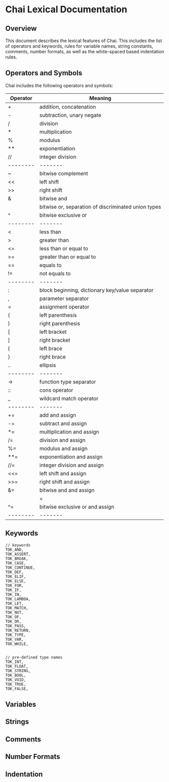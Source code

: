 # Chai Lexical Documentation

## Overview

This document describes the lexical features of Chai.  This includes the list
of operators and keywords, rules for variable names, string constants, comments,
number formats, as well as the white-spaced based indentation rules.

## Operators and Symbols

Chai includes the following operators and symbols:

| Operator    | Meaning |
| -------- | ------- |
| + | addition, concatenation |
| - | subtraction, unary negate |
| / | division |
| * | multiplication |
| % | modulus |
| ** | exponentiation |
| // | integer division |
| -------- | ------- |
| ~ | bitwise complement |
| << | left shift |
| >> | right shift |
| & | bitwise and |
| | bitwise or, separation of discriminated union types |
| ^ | bitwise exclusive or |
| -------- | ------- |
| < | less than |
| > | greater than |
| <= | less than or equal to |
| >= | greater than or equal to |
| == | equals to |
| != | not equals to |
| -------- | ------- |
| : | block beginning, dictionary key/value separator |
| , | parameter separator |
| = | assignment operator |
| ( | left parenthesis |
| ) | right parenthesis |
| [ | left bracket |
| ] | right bracket |
| { | left brace |
| } | right brace |
| .. | ellipsis |
| -------- | ------- |
| -> | function type separator |
| :: | cons operator |
| _ | wildcard match operator |
| -------- | ------- |
| += | add and assign |
| -= | subtract and assign |
| *= | multiplication and assign |
| /= | division and assign |
| %= | modulus and assign |
| **= | exponentiation and assign |
| //= | integer division and assign |
| <<= | left shift and assign |
| >>= | right shift and assign |
| &= | bitwise and and assign |
| |= | bitwise or and assign |
| ^= | bitwise exclusive or and assign |
| -------- | ------- |



## Keywords
    // keywords
    TOK_AND,
    TOK_ASSERT,
    TOK_BREAK,
    TOK_CASE,
    TOK_CONTINUE,
    TOK_DEF,
    TOK_ELIF,
    TOK_ELSE,
    TOK_FOR,
    TOK_IF,
    TOK_IN,
    TOK_LAMBDA,
    TOK_LET,
    TOK_MATCH,
    TOK_NOT,
    TOK_OF,
    TOK_OR,
    TOK_PASS,
    TOK_RETURN,
    TOK_TYPE,
    TOK_VAR,
    TOK_WHILE,


    // pre-defined type names
    TOK_INT,
    TOK_FLOAT,
    TOK_STRING,
    TOK_BOOL,
    TOK_VOID,
    TOK_TRUE,
    TOK_FALSE,


## Variables

## Strings

## Comments

## Number Formats

## Indentation




